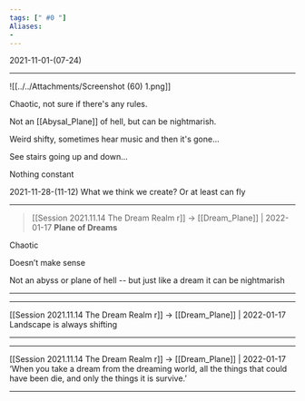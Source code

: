 ```yaml
---
tags: [" #0 "]
Aliases:
- 
---
```

2021-11-01-(07-24)

---


![[../../Attachments/Screenshot (60) 1.png]]

Chaotic, not sure if there's any rules.

Not an [[Abysal_Plane]] of hell, but can be nightmarish.

Weird shifty, sometimes hear music and then it's gone...

See stairs going up and down...

Nothing constant 

2021-11-28-(11-12)
What we think we create? Or at least can fly


---
> [[Session 2021.11.14 The Dream Realm r]] -> [[Dream_Plane]] | 2022-01-17 **Plane of Dreams**

Chaotic

Doesn’t make sense

Not an abyss or plane of hell -- but just like a dream it can be nightmarish

---

---

[[Session 2021.11.14 The Dream Realm r]] -> [[Dream_Plane]] | 2022-01-17
Landscape is always shifting

---


---

[[Session 2021.11.14 The Dream Realm r]] -> [[Dream_Plane]] | 2022-01-17
‘When you take a dream from the dreaming world, all the things that could have been die, and only the things it is survive.’

---
